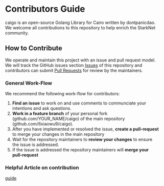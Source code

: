 # Contributors Guide

caigo is an open-source Golang Library for Cairo written by dontpanicdao.
We welcome all contributions to this repository to help enrich the StarkNet community.

## How to Contribute

We operate and maintain this project with an issue and pull request model. We will track
the GitHub issues section [Issues](https://github.com/6xiaowu9/caigo/issues) of this repository
and contributors can submit [Pull
Requests](https://github.com/6xiaowu9/caigo/pulls) for review by the maintainers.

### General Work-Flow

 We recommend the following work-flow for contributors:

 1. **Find an issue** to work on and use comments to communciate your intentions and ask questions.
 2. **Work in a feature branch** of your personal fork (github.com/YOUR_NAME/caigo) of the main repository (github.com/6xiaowu9/caigo).
 3. After you have implemented or resolved the issue, **create a pull-request** to merge your changes in the main repository
 4. Wait for the repository maintainers to **review your changes** to ensure the issue is addressed.
 5. If the issue is addressed the repository maintainers will **merge your pull-request**

### Helpful Article on contribution

[guide](https://akrabat.com/the-beginners-guide-to-contributing-to-a-github-project/)
